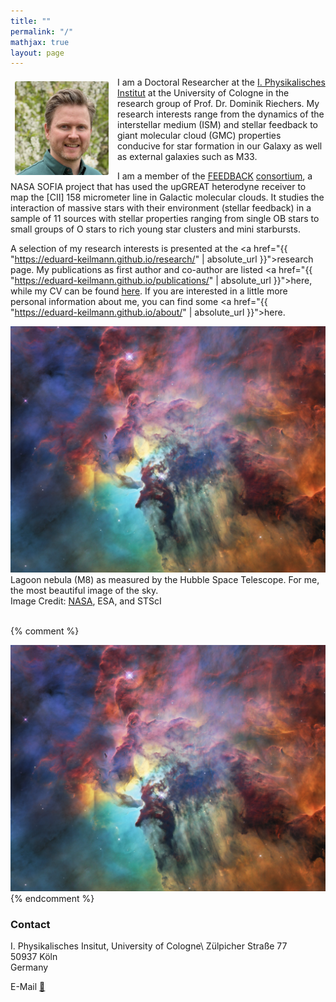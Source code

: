 ```yaml
---
title: ""
permalink: "/"
mathjax: true
layout: page
---
```


<!--
<footer>
  <a href="{{ "https://eduard-keilmann.github.io/sitemap.xml" | absolute_url }}">Sitemap</a>
</footer>
-->


<!--
<footer>
  <a href="{{ "/sitemap.xml" | relative_url }}">Sitemap</a>
</footer>
-->

I am a Doctoral Researcher<img
  src="/assets/IMG_3651_komp.jpg"
  alt="Me"
  style="
    float: left;
    margin: 0.5em 1em 0.5em 0.5em;       /* top 0, right 1em, bottom 1em, left 0 */
    width: 150px;
    height: 150px;
    object-fit: cover;
    object-position: 50% 20%;
    border-radius: 3px;
  "
/> at the [I. Physikalisches Institut](https://astro.uni-koeln.de) at the University of Cologne in the research group of Prof. Dr. Dominik Riechers. My research interests range from the dynamics of the interstellar medium (ISM) and stellar feedback to giant molecular cloud (GMC) properties conducive for star formation in our Galaxy as well as external galaxies such as M33.


I am a member of the [FEEDBACK](https://astro.uni-koeln.de/riechers/research/feedback) [consortium](https://feedback.astro.umd.edu/index.html), a NASA SOFIA project that has used the upGREAT heterodyne receiver to map the [CII] 158 micrometer line in Galactic molecular clouds. It studies the interaction of massive stars with their environment (stellar feedback) in a sample of 11 sources with stellar properties ranging from single OB stars to small groups of O stars to rich young star clusters and mini starbursts.

A selection of my research interests is presented at the <a href="{{ "https://eduard-keilmann.github.io/research/" | absolute_url }}">research</a> page. My publications as first author and co-author are listed <!--[here](publications.md)--> <a href="{{ "https://eduard-keilmann.github.io/publications/" | absolute_url }}">here</a>, while my CV can be found [here](assets/CV_Lebenslauf_research_Englisch.pdf). 
If you are interested in a little more personal information about me, you can find some <a href="{{ "https://eduard-keilmann.github.io/about/" | absolute_url }}">here</a>. <!--[here](about_me.md).-->

![Lagoon Nebula](lagoon.webp)
Lagoon nebula (M8) as measured by the Hubble Space Telescope. For me, the most beautiful image of the sky.  
Image Credit: [NASA](https://science.nasa.gov/asset/hubble/lagoon-nebula-visible-light-view/), ESA, and STScI  
<br>

{% comment %}
<div class="home-sidebar-profile">
  <img src="lagoon.webp" alt="My photo" />
</div>
{% endcomment %}

  
### Contact

I. Physikalisches Insitut, University of Cologne\\
Zülpicher Straße 77  
50937 Köln  
Germany  

E-Mail [📧](mailto:keilmann@ph1.uni-koeln.de) 

<!--
<footer>
  <a href="{{ "/sitemap.xml" | relative_url }}">Sitemap</a>
</footer>
-->
